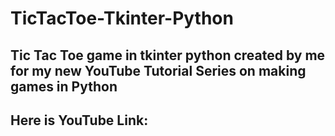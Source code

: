 # TicTacToe-Tkinter-Python
Tic Tac Toe game in tkinter python created by me for my new YouTube Tutorial Series on making games in Python
---
## Here is YouTube Link:
